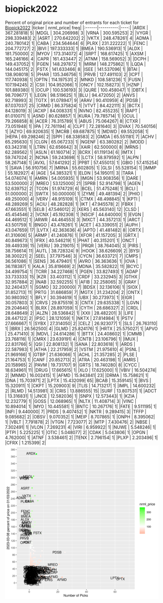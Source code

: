 # biopick2022
Percent of original price and number of entrants for each ticket for [Biopick2022](https://twitter.com/hashtag/Biopick2022)
|ticker | nrml_price| freq|
|:------|----------:|----:|
|ARDX   | 367.281818|    5|
|MDGL   | 304.206998|    3|
|VRNA   | 300.595253|    2|
|VYGR   | 298.339483|    2|
|ASRT   | 270.642202|    2|
|VKTX   | 248.478261|    4|
|ADMA   | 240.780142|    1|
|CABA   | 234.564644|    6|
|PLRX   | 231.222222|    1|
|FENC   | 204.772727|    2|
|BIVI   | 197.333333|    1|
|BMEA   | 190.536913|    1|
|ALDX   | 181.750000|    2|
|MYOV   | 173.314072|    4|
|SRPT   | 168.617425|    1|
|AXSM   | 165.246166|    4|
|CAPR   | 161.433447|    2|
|ATNM   | 158.569052|    3|
|DCPH   | 149.437052|    1|
|FGEN   | 148.297872|    1|
|MIRM   | 148.275862|    1|
|LQDA   | 144.045175|    2|
|FSTX   | 141.633466|    8|
|ISEE   | 141.537096|    1|
|BTAI   | 138.908018|    5|
|PHAR   | 135.346756|    1|
|PRVB   | 127.491103|    2|
|ICPT   | 117.740938|    1|
|OPTN   | 114.197531|    2|
|MNKD   | 108.581236|    1|
|FUSN   | 107.194245|    2|
|CSII   | 104.952066|    1|
|ONCY   | 102.158273|    1|
|HZNP   | 101.889380|    1|
|OCUP   | 100.536193|    3|
|QURE   | 100.458047|    1|
|DBTX   |  98.709677|    1|
|LEGN   |  98.519625|    1|
|BLU    |  94.472050|    2|
|ANVS   |  92.718993|    3|
|TGTX   |  91.078947|    9|
|ARAV   |  90.410959|    4|
|PDSB   |  87.037037|   25|
|CRMD   |  86.375824|    1|
|VTVT   |  84.422111|    3|
|BCTX   |  84.128019|    3|
|ACXP   |  84.008331|    1|
|NVNO   |  82.455235|    1|
|RAPT   |  81.010071|    1|
|ASND   |  80.628857|    1|
|KURA   |  79.785714|    1|
|OCUL   |  79.266858|    8|
|ACER   |  76.315789|    1|
|ABUS   |  75.064267|    8|
|CTXR   |  73.051948|    1|
|IPA    |  72.761194|    4|
|CLPT   |  72.281640|    3|
|DVAX   |  70.540156|    1|
|AZYO   |  69.920635|    1|
|MCRB   |  69.687875|    1|
|MDWD   |  69.552058|    1|
|HEPA   |  69.298246|    2|
|SPPI   |  68.338583|    2|
|GMDA   |  65.551181|    7|
|ACHV   |  65.295630|    1|
|CLGN   |  65.067233|    1|
|NGENF  |  63.380282|    2|
|MODD   |  63.342318|    1|
|LTRN   |  62.656642|    3|
|XAIR   |  62.500000|    8|
|MRNS   |  62.289562|    1|
|ASLN   |  61.160714|    2|
|BCRX   |  61.119134|    6|
|IMTX   |  59.747024|    2|
|NCNA   |  59.243698|    1|
|LCTX   |  58.979592|    1|
|ALPN   |  58.267148|    1|
|AVXL   |  57.641292|    2|
|PPBT   |  57.455013|    1|
|GBIO   |  57.415254|    1|
|SAVA   |  56.910756|    7|
|MRNA   |  55.602805|    1|
|GLSI   |  55.528154|    1|
|IMMP   |  55.182927|    4|
|AGE    |  54.385321|    1|
|ELDN   |  54.195011|    3|
|TARA   |  54.074074|    1|
|AMRN   |  54.005935|    1|
|IMGN   |  53.908356|    1|
|DARE   |  53.500000|    2|
|MREO   |  53.125000|   21|
|SPRB   |  52.914798|    1|
|AGEN   |  52.639752|    2|
|TCON   |  51.974729|    6|
|BCEL   |  51.475248|    1|
|BCLI   |  51.000000|    2|
|SWTX   |  50.000000|    1|
|ZYME   |  49.481394|    2|
|PHIO   |  49.250000|    4|
|VERV   |  48.915109|    1|
|CTMX   |  48.498845|    1|
|KPTI   |  48.289269|    5|
|ACIU   |  48.282828|    1|
|IKT    |  47.945578|    2|
|FBRX   |  47.663551|    1|
|SELB   |  47.546012|    2|
|XERS   |  45.563140|   12|
|CLSD   |  45.454546|    2|
|VCNX   |  45.192308|    1|
|NSCIF  |  44.640000|    1|
|EVGN   |  44.469512|    1|
|ARWR   |  44.464553|    3|
|MXCT   |  44.357213|    1|
|ARCT   |  43.501759|    1|
|BNGO   |  43.478261|    1|
|ACET   |  43.339051|    2|
|AUPH   |  43.047659|   17|
|LVTX   |  42.363636|    4|
|APTO   |  41.481482|    8|
|ORTX   |  41.310606|    5|
|ARMP   |  41.240876|    1|
|XFOR   |  41.157205|    3|
|GRTX   |  40.849673|    1|
|IFRX   |  40.546219|    1|
|PHAT   |  40.315201|    1|
|ONCT   |  39.449339|   15|
|VERU   |  39.219015|    1|
|PRQR   |  38.764045|    3|
|PIRS   |  38.756614|   11|
|AUTL   |  38.728324|    9|
|HOOK   |  38.626609|    2|
|BYSI   |  38.300221|    2|
|SEEL   |  37.797546|    3|
|CYCN   |  36.633721|    7|
|CMPS   |  36.561086|    1|
|SENS   |  36.479401|    1|
|AVRO   |  36.363636|    1|
|IOVA   |  36.118387|    1|
|KALA   |  35.819669|    2|
|MDNA   |  35.582822|   11|
|BCYC   |  34.499754|    1|
|TCRR   |  34.227468|    1|
|PGEN   |  33.827493|    1|
|ADAP   |  33.733333|   15|
|KZR    |  33.403112|    1|
|CRDF   |  33.232945|    3|
|GTHX   |  32.957884|    2|
|INAB   |  32.592255|    1|
|AFIB   |  32.258065|    3|
|GRAY   |  32.240437|    1|
|SGMO   |  32.200000|    7|
|BDSX   |  32.136106|    1|
|SIOX   |  31.852713|   11|
|PRTG   |  31.686859|    7|
|MGTX   |  31.234204|    2|
|ONTX   |  30.980392|    1|
|BFLY   |  30.394619|    1|
|UBX    |  30.273973|    1|
|EIGR   |  30.057803|    3|
|CRVS   |  29.875519|    3|
|CNTX   |  29.635338|    1|
|LGVN   |  29.204640|    1|
|BLRX   |  28.897059|    1|
|CYTH   |  28.686327|    2|
|CRDL   |  28.648649|    2|
|ALZN   |  28.536842|    1|
|XXII   |  28.482201|    3|
|LIFE   |  28.447122|    2|
|IPSC   |  28.121059|    1|
|NKTX   |  27.814984|    1|
|PSTV   |  27.666667|    1|
|SYBX   |  27.314050|    2|
|CELZ   |  26.923077|    1|
|SLS    |  26.763110|    1|
|IBRX   |  26.562500|    4|
|GLMD   |  25.824176|    1|
|HRTX   |  25.575027|    1|
|APVO   |  25.471410|    3|
|MDVL   |  24.614286|    1|
|BTTX   |  24.408602|    1|
|CMMB   |  23.768116|    1|
|CMRX   |  23.639191|    4|
|CNTB   |  23.106796|    1|
|IMUX   |  22.831766|    5|
|QSI    |  22.808132|    1|
|SANA   |  22.803618|    1|
|ARDS   |  22.587983|    1|
|ATHA   |  22.217959|    2|
|VSTM   |  21.975610|    4|
|PSNL   |  21.969166|    1|
|GTBP   |  21.636066|    1|
|ACHL   |  21.357285|    2|
|PLSE   |  21.164753|    1|
|CANF   |  20.852713|    2|
|ATRA   |  20.463198|    1|
|AMRS   |  20.158965|    2|
|PAVM   |  19.731707|    9|
|GRTS   |  18.740280|    8|
|CYCC   |  18.634961|   11|
|DRUG   |  17.665615|    1|
|XLO    |  17.625000|    1|
|VBIV   |  16.504274|    2|
|MNMD   |  16.002415|    1|
|AFMD   |  15.943841|   23|
|DRMA   |  15.758621|    1|
|DNA    |  15.703971|    2|
|LPTX   |  15.432099|   65|
|BCAB   |  15.359145|    1|
|BVS    |  15.320911|    1|
|CKPT   |  15.209003|    9|
|TLIS   |  14.713217|    1|
|IMPL   |  14.600232|    2|
|RLMD   |  14.513981|    3|
|CRIS   |  13.886555|   15|
|SURF   |  13.807531|    1|
|ADCT   |  13.316831|    1|
|JNCE   |  12.582036|    1|
|SNPX   |  12.573443|    1|
|KZIA   |  12.232779|    1|
|GOSS   |  12.068965|    1|
|NLTX   |  11.408714|    3|
|VINC   |  10.894014|    1|
|MYO    |  10.445581|    1|
|BNTC   |  10.267176|    1|
|FATE   |   9.511195|    1|
|INFI   |   9.440000|    7|
|PRDS   |   9.407452|    1|
|NKTR   |   9.289415|    3|
|TFFP   |   9.085682|    2|
|OBSV   |   9.070352|    1|
|MEIP   |   8.707865|    1|
|ONPH   |   8.395062|    1|
|VBLT   |   7.791878|    2|
|VTGN   |   7.723077|    2|
|MTP    |   7.430476|    2|
|NBSE   |   7.302491|    1|
|VLON   |   7.269231|    4|
|VIRI   |   6.959922|    1|
|NUWE   |   5.548246|    1|
|PTPI   |   5.225225|    1|
|OTIC   |   5.048077|    2|
|CDAK   |   5.043806|    1|
|OPGN   |   4.762000|    1|
|ATNF   |   3.538461|    2|
|TENX   |   2.796154|    1|
|PLXP   |   2.203496|    1|
|CFRX   |   1.215399|    2|
![retvspicks](biopicks.png?raw=true)
